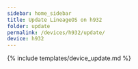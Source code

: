 ```yaml
---
sidebar: home_sidebar
title: Update LineageOS on h932
folder: update
permalink: /devices/h932/update/
device: h932
---
```

{% include templates/device_update.md %}
